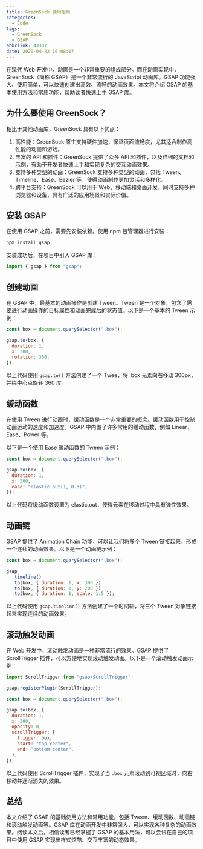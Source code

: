 ```yaml
---
title: GreenSock 使用指南
categories:
  - Code
tags:
  - GreenSock
  - GSAP
abbrlink: 43307
date: 2020-04-22 16:08:17
---
```


在现代 Web 开发中，动画是一个非常重要的组成部分。而在动画实现中，GreenSock（简称 GSAP）是一个非常流行的 JavaScript 动画库。GSAP 功能强大、使用简单，可以快速创建出高效、流畅的动画效果。本文将介绍 GSAP 的基本使用方法和常用功能，帮助读者快速上手 GSAP 库。

## 为什么要使用 GreenSock？

相比于其他动画库，GreenSock 具有以下优点：

1. 高性能：GreenSock 原生支持硬件加速，保证页面流畅度，尤其适合制作高性能的动画和游戏。
2. 丰富的 API 和插件：GreenSock 提供了众多 API 和插件，以及详细的文档和示例，有助于开发者快速上手和实现复杂的交互动画效果。
3. 支持多种类型的动画：GreenSock 支持多种类型的动画，包括 Tween、Timeline、Ease、Bezier 等，使得动画制作更加灵活和多样化。
4. 跨平台支持：GreenSock 可以用于 Web、移动端和桌面开发，同时支持多种浏览器和设备，具有广泛的应用场景和实际价值。

## 安装 GSAP

在使用 GSAP 之前，需要先安装依赖。使用 npm 包管理器进行安装：

```bash
npm install gsap
```

安装成功后，在项目中引入 GSAP 库：

```js
import { gsap } from "gsap";
```

## 创建动画

在 GSAP 中，最基本的动画操作是创建 Tween。Tween 是一个对象，包含了需要进行动画操作的目标属性和动画完成后的状态值。以下是一个基本的 Tween 示例：

```js
const box = document.querySelector(".box");

gsap.to(box, {
  duration: 1,
  x: 300,
  rotation: 360,
});
```

以上代码使用 `gsap.to()` 方法创建了一个 Twee，将 .box 元素向右移动 300px，并绕中心点旋转 360 度。

## 缓动函数

在使用 Tween 进行动画时，缓动函数是一个非常重要的概念。缓动函数用于控制动画运动的速度和加速度。GSAP 中内置了许多常用的缓动函数，例如 Linear、Ease、Power 等。

以下是一个使用 Ease 缓动函数的 Tween 示例：

```js
const box = document.querySelector(".box");

gsap.to(box, {
  duration: 1,
  x: 300,
  ease: "elastic.out(1, 0.3)",
});
```

以上代码将缓动函数设置为 elastic.out，使得元素在移动过程中具有弹性效果。

## 动画链

GSAP 提供了 Animation Chain 功能，可以让我们将多个 Tween 链接起来，形成一个连续的动画效果。以下是一个动画链示例：

```js
const box = document.querySelector(".box");

gsap
  .timeline()
  .to(box, { duration: 1, x: 300 })
  .to(box, { duration: 1, y: 200 })
  .to(box, { duration: 1, scale: 1.5 });
```

以上代码使用 `gsap.timeline()` 方法创建了一个时间轴，将三个 Tween 对象链接起来实现连续的动画效果。

## 滚动触发动画

在 Web 开发中，滚动触发动画是一种非常流行的效果。GSAP 提供了 ScrollTrigger 插件，可以方便地实现滚动触发动画。以下是一个滚动触发动画示例：

```js
import ScrollTrigger from "gsap/ScrollTrigger";

gsap.registerPlugin(ScrollTrigger);

const box = document.querySelector(".box");

gsap.to(box, {
  duration: 1,
  x: 300,
  opacity: 0,
  scrollTrigger: {
    trigger: box,
    start: "top center",
    end: "bottom center",
  },
});
```

以上代码使用 ScrollTrigger 插件，实现了当 `.box` 元素滚动到可视区域时，向右移动并逐渐消失的效果。

## 总结

本文介绍了 GSAP 的基础使用方法和常用功能，包括 Tween、缓动函数、动画链和滚动触发动画等。GSAP 库在动画开发中非常强大，可以实现各种复杂的动画效果。阅读本文后，相信读者已经掌握了 GSAP 的基本用法，可以尝试在自己的项目中使用 GSAP 实现出样式炫酷、交互丰富的动态效果。
